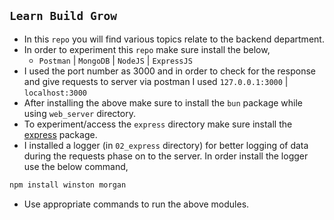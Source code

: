 ## `Learn Build Grow`

- In this `repo` you will find various topics relate to the backend department.
- In order to experiment this `repo` make sure install the below,
  - `Postman` | `MongoDB` | `NodeJS` | `ExpressJS`
- I used the port number as 3000 and in order to check for the response and give requests to server via postman I used `127.0.0.1:3000` | `localhost:3000`
- After installing the above make sure to install the `bun` package while using `web_server` directory.
- To experiment/access the `express` directory make sure install the [express](https://expressjs.com/) package.
- I installed a logger (in `02_express` directory) for better logging of data during the requests phase on to the server. In order install the logger use the below command,

```bash
npm install winston morgan
```

- Use appropriate commands to run the above modules.
